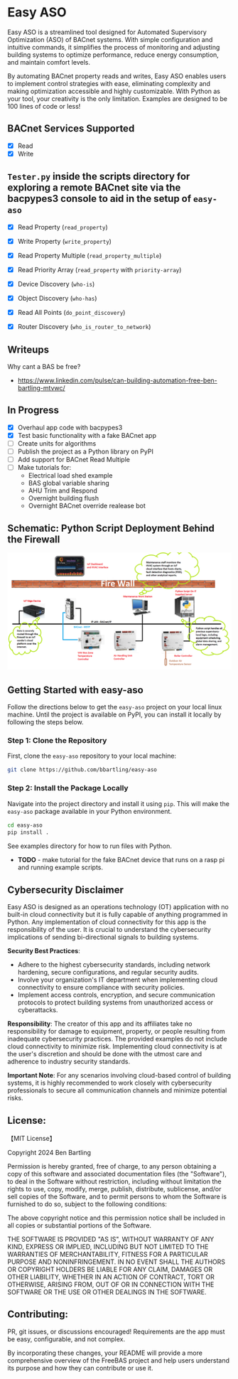 # Easy ASO

Easy ASO is a streamlined tool designed for Automated Supervisory Optimization (ASO) of BACnet systems. With simple configuration and intuitive commands, it simplifies the process of monitoring and adjusting building systems to optimize performance, reduce energy consumption, and maintain comfort levels.

By automating BACnet property reads and writes, Easy ASO enables users to implement control strategies with ease, eliminating complexity and making optimization accessible and highly customizable. With Python as your tool, your creativity is the only limitation. Examples are designed to be 100 lines of code or less!



## BACnet Services Supported

- [x] Read
- [x] Write

## `Tester.py` inside the scripts directory for exploring a remote BACnet site via the bacpypes3 console to aid in the setup of `easy-aso`

- [x] Read Property (`read_property`)
- [x] Write Property (`write_property`)
- [x] Read Property Multiple (`read_property_multiple`)
- [x] Read Priority Array (`read_property` with `priority-array`)
- [x] Device Discovery (`who-is`)
- [x] Object Discovery (`who-has`)
- [x] Read All Points (`do_point_discovery`)
- [x] Router Discovery (`who_is_router_to_network`)


## Writeups
Why cant a BAS be free?

* https://www.linkedin.com/pulse/can-building-automation-free-ben-bartling-mtvwc/


## In Progress
- [x] Overhaul app code with bacpypes3
- [X] Test basic functionality with a fake BACnet app
- [ ] Create units for algorithms
- [ ] Publish the project as a Python library on PyPI
- [ ] Add support for BACnet Read Multiple
- [ ] Make tutorials for:
  - Electrical load shed example
  - BAS global variable sharing
  - AHU Trim and Respond
  - Overnight building flush
  - Overnight BACnet override realease bot

## Schematic: Python Script Deployment Behind the Firewall

![Schematic of Python script deployment](https://raw.githubusercontent.com/bbartling/easy-aso/develop/new_building.png)

## Getting Started with easy-aso
Follow the directions below to get the `easy-aso` project on your local linux machine. Until the project is available on PyPI, you can install it locally by following the steps below.

### Step 1: Clone the Repository
First, clone the `easy-aso` repository to your local machine:
```bash
git clone https://github.com/bbartling/easy-aso
```
### Step 2: Install the Package Locally
Navigate into the project directory and install it using `pip`. This will make the `easy-aso` package available in your Python environment.
```bash
cd easy-aso
pip install .
```
See examples directory for how to run files with Python.
* **TODO** - make tutorial for the fake BACnet device that runs on a rasp pi and running example scripts.

## Cybersecurity Disclaimer

Easy ASO is designed as an operations technology (OT) application with no built-in cloud connectivity but it is fully capable of anything programmed in Python. Any implementation of cloud connectivity for this app is the responsibility of the user. It is crucial to understand the cybersecurity implications of sending bi-directional signals to building systems.

**Security Best Practices**:
- Adhere to the highest cybersecurity standards, including network hardening, secure configurations, and regular security audits.
- Involve your organization's IT department when implementing cloud connectivity to ensure compliance with security policies.
- Implement access controls, encryption, and secure communication protocols to protect building systems from unauthorized access or cyberattacks.

**Responsibility**:
The creator of this app and its affiliates take no responsibility for damage to equipment, property, or people resulting from inadequate cybersecurity practices. The provided examples do not include cloud connectivity to minimize risk. Implementing cloud connectivity is at the user's discretion and should be done with the utmost care and adherence to industry security standards.

**Important Note**:
For any scenarios involving cloud-based control of building systems, it is highly recommended to work closely with cybersecurity professionals to secure all communication channels and minimize potential risks.


## License:
【MIT License】

Copyright 2024 Ben Bartling

Permission is hereby granted, free of charge, to any person obtaining a copy of this software and associated documentation files (the "Software"), to deal in the Software without restriction, including without limitation the rights to use, copy, modify, merge, publish, distribute, sublicense, and/or sell copies of the Software, and to permit persons to whom the Software is furnished to do so, subject to the following conditions:

The above copyright notice and this permission notice shall be included in all copies or substantial portions of the Software.

THE SOFTWARE IS PROVIDED "AS IS", WITHOUT WARRANTY OF ANY KIND, EXPRESS OR IMPLIED, INCLUDING BUT NOT LIMITED TO THE WARRANTIES OF MERCHANTABILITY, FITNESS FOR A PARTICULAR PURPOSE AND NONINFRINGEMENT. IN NO EVENT SHALL THE AUTHORS OR COPYRIGHT HOLDERS BE LIABLE FOR ANY CLAIM, DAMAGES OR OTHER LIABILITY, WHETHER IN AN ACTION OF CONTRACT, TORT OR OTHERWISE, ARISING FROM, OUT OF OR IN CONNECTION WITH THE SOFTWARE OR THE USE OR OTHER DEALINGS IN THE SOFTWARE.

## Contributing:

PR, git issues, or discussions encouraged! Requirements are the app must be easy, configurable, and not complex.

By incorporating these changes, your README will provide a more comprehensive overview of the FreeBAS project and help users understand its purpose and how they can contribute or use it.

      
